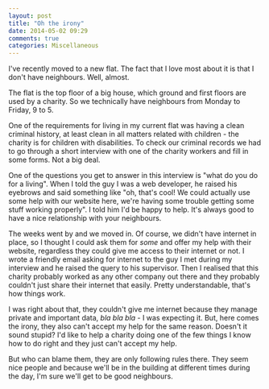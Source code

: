 ```yaml
---
layout: post
title: "Oh the irony"
date: 2014-05-02 09:29
comments: true
categories: Miscellaneous
---
```


I've recently moved to a new flat. The fact that I love most about it is that I don't have neighbours. Well, almost.

The flat is the top floor of a big house, which ground and first floors are used by a charity. So we technically have neighbours from Monday to Friday, 9 to 5.

One of the requirements for living in my current flat was having a clean criminal history, at least clean in all matters related with children - the charity is for children with disabilities. To check our criminal records we had to go through a short interview with one of the charity workers and fill in some forms. Not a big deal.

One of the questions you get to answer in this interview is "what do you do for a living". When I told the guy I was a web developer, he raised his eyebrows and said something like "oh, that's cool! We could actually use some help with our website here, we're having some trouble getting some stuff working properly". I told him I'd be happy to help. It's always good to have a nice relationship with your neighbours.

The weeks went by and we moved in. Of course, we didn't have internet in place, so I thought I could ask them for *some* and offer my help with their website, regardless they could give me access to their internet or not. I wrote a friendly email asking for internet to the guy I met during my interview and he raised the query to his supervisor. Then I realised that this charity probably worked as any other company out there and they probably couldn't just share their internet that easily. Pretty understandable, that's how things work.

I was right about that, they couldn't give me internet because they manage private and important data, *bla bla bla* - I was expecting it. But, here comes the irony, they also can't accept my help for the same reason. Doesn't it sound stupid? I'd like to help a charity doing one of the few things I know how to do right and they just can't accept my help.

But who can blame them, they are only following rules there. They seem nice people and because we'll be in the building at different times during the day, I'm sure we'll get to be good neighbours.